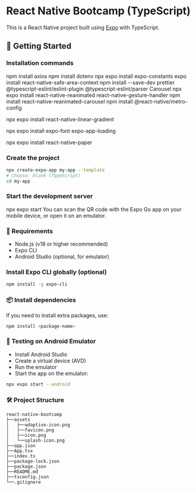# React Native Bootcamp (TypeScript)

This is a React Native project built using [Expo](https://expo.dev/) with TypeScript.

## 🚀 Getting Started

### Installation commands

npm install axios
npm install dotenv
npx expo install expo-constants
expo install react-native-safe-area-context
npm install --save-dev prettier @typescript-eslint/eslint-plugin @typescript-eslint/parser
Carousel
npx expo install react-native-reanimated react-native-gesture-handler
npm install react-native-reanimated-carousel
npm install @react-native/metro-config

npx expo install react-native-linear-gradient

npx expo install expo-font expo-app-loading

npx expo install react-native-paper

### Create the project

```bash
npx create-expo-app my-app --template
# Choose: blank (TypeScript)
cd my-app
```

### Start the development server

npx expo start
You can scan the QR code with the Expo Go app on your mobile device, or open it on an emulator.

### 📱 Requirements

- Node.js (v18 or higher recommended)
- Expo CLI
- Android Studio (optional, for emulator)

### Install Expo CLI globally (optional)

```bash
npm install -g expo-cli
```

### 📦 Install dependencies

If you need to install extra packages, use:

```bash
npm install <package-name>
```

### 🧪 Testing on Android Emulator

- Install Android Studio
- Create a virtual device (AVD)
- Run the emulator
- Start the app on the emulator:

```bash
npx expo start --android
```

### 🛠 Project Structure

```
react-native-bootcamp
├──assets
│   ├──adaptive-icon.png
│   ├──favicon.png
│   ├──icon.png
│   └──splash-icon.png
├──app.json
├──App.tsx
├──index.ts
├──package-lock.json
├──package.json
├──README.md
├──tsconfig.json
└──.gitignore
```
